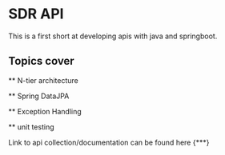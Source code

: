 # SDR API
This is a first short at developing apis with java and springboot. 


## Topics cover
** N-tier architecture

** Spring DataJPA

** Exception Handling

** unit testing

Link to api collection/documentation can be found here {***}